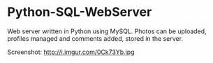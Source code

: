 # Python-SQL-WebServer

Web server written in Python using MySQL. 
Photos can be uploaded, profiles managed and comments added, stored in the server.

Screenshot: http://i.imgur.com/0Ck73Yb.jpg
